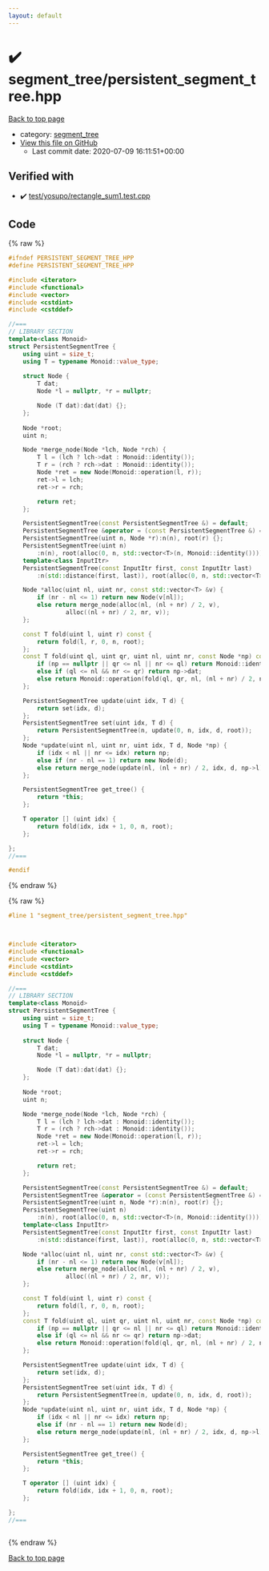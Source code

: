 ```yaml
---
layout: default
---
```


<!-- mathjax config similar to math.stackexchange -->
<script type="text/javascript" async
  src="https://cdnjs.cloudflare.com/ajax/libs/mathjax/2.7.5/MathJax.js?config=TeX-MML-AM_CHTML">
</script>
<script type="text/x-mathjax-config">
  MathJax.Hub.Config({
    TeX: { equationNumbers: { autoNumber: "AMS" }},
    tex2jax: {
      inlineMath: [ ['$','$'] ],
      processEscapes: true
    },
    "HTML-CSS": { matchFontHeight: false },
    displayAlign: "left",
    displayIndent: "2em"
  });
</script>

<script type="text/javascript" src="https://cdnjs.cloudflare.com/ajax/libs/jquery/3.4.1/jquery.min.js"></script>
<script src="https://cdn.jsdelivr.net/npm/jquery-balloon-js@1.1.2/jquery.balloon.min.js" integrity="sha256-ZEYs9VrgAeNuPvs15E39OsyOJaIkXEEt10fzxJ20+2I=" crossorigin="anonymous"></script>
<script type="text/javascript" src="../../assets/js/copy-button.js"></script>
<link rel="stylesheet" href="../../assets/css/copy-button.css" />


# :heavy_check_mark: segment_tree/persistent_segment_tree.hpp

<a href="../../index.html">Back to top page</a>

* category: <a href="../../index.html#ca810e3a5259e4bd613e780cf209098c">segment_tree</a>
* <a href="{{ site.github.repository_url }}/blob/master/segment_tree/persistent_segment_tree.hpp">View this file on GitHub</a>
    - Last commit date: 2020-07-09 16:11:51+00:00




## Verified with

* :heavy_check_mark: <a href="../../verify/test/yosupo/rectangle_sum1.test.cpp.html">test/yosupo/rectangle_sum1.test.cpp</a>


## Code

<a id="unbundled"></a>
{% raw %}
```cpp
#ifndef PERSISTENT_SEGMENT_TREE_HPP
#define PERSISTENT_SEGMENT_TREE_HPP

#include <iterator>
#include <functional>
#include <vector>
#include <cstdint>
#include <cstddef>

//===
// LIBRARY SECTION
template<class Monoid>
struct PersistentSegmentTree {
    using uint = size_t;
    using T = typename Monoid::value_type;
    
    struct Node {
        T dat;
        Node *l = nullptr, *r = nullptr;

        Node (T dat):dat(dat) {};
    };
    
    Node *root;
    uint n;

    Node *merge_node(Node *lch, Node *rch) {
        T l = (lch ? lch->dat : Monoid::identity());
        T r = (rch ? rch->dat : Monoid::identity());
        Node *ret = new Node(Monoid::operation(l, r));
        ret->l = lch;
        ret->r = rch;

        return ret;
    };

    PersistentSegmentTree(const PersistentSegmentTree &) = default;
    PersistentSegmentTree &operator = (const PersistentSegmentTree &) = default;
    PersistentSegmentTree(uint n, Node *r):n(n), root(r) {};
    PersistentSegmentTree(uint n)
        :n(n), root(alloc(0, n, std::vector<T>(n, Monoid::identity()))) {};
    template<class InputItr>
    PersistentSegmentTree(const InputItr first, const InputItr last)
        :n(std::distance(first, last)), root(alloc(0, n, std::vector<T>(first, last))) {};

    Node *alloc(uint nl, uint nr, const std::vector<T> &v) {
        if (nr - nl <= 1) return new Node(v[nl]);
        else return merge_node(alloc(nl, (nl + nr) / 2, v),
                alloc((nl + nr) / 2, nr, v));
    };

    const T fold(uint l, uint r) const {
        return fold(l, r, 0, n, root);
    };
    const T fold(uint ql, uint qr, uint nl, uint nr, const Node *np) const {
        if (np == nullptr || qr <= nl || nr <= ql) return Monoid::identity();
        else if (ql <= nl && nr <= qr) return np->dat;
        else return Monoid::operation(fold(ql, qr, nl, (nl + nr) / 2, np->l), fold(ql, qr, (nl + nr) / 2, nr, np->r));
    };

    PersistentSegmentTree update(uint idx, T d) {
        return set(idx, d);
    };
    PersistentSegmentTree set(uint idx, T d) {
        return PersistentSegmentTree(n, update(0, n, idx, d, root));
    };
    Node *update(uint nl, uint nr, uint idx, T d, Node *np) {
        if (idx < nl || nr <= idx) return np;
        else if (nr - nl == 1) return new Node(d);
        else return merge_node(update(nl, (nl + nr) / 2, idx, d, np->l), update((nl + nr) / 2, nr, idx, d, np->r));
    };

    PersistentSegmentTree get_tree() {
        return *this;
    };

    T operator [] (uint idx) {
        return fold(idx, idx + 1, 0, n, root);
    };

};
//===

#endif

```
{% endraw %}

<a id="bundled"></a>
{% raw %}
```cpp
#line 1 "segment_tree/persistent_segment_tree.hpp"



#include <iterator>
#include <functional>
#include <vector>
#include <cstdint>
#include <cstddef>

//===
// LIBRARY SECTION
template<class Monoid>
struct PersistentSegmentTree {
    using uint = size_t;
    using T = typename Monoid::value_type;
    
    struct Node {
        T dat;
        Node *l = nullptr, *r = nullptr;

        Node (T dat):dat(dat) {};
    };
    
    Node *root;
    uint n;

    Node *merge_node(Node *lch, Node *rch) {
        T l = (lch ? lch->dat : Monoid::identity());
        T r = (rch ? rch->dat : Monoid::identity());
        Node *ret = new Node(Monoid::operation(l, r));
        ret->l = lch;
        ret->r = rch;

        return ret;
    };

    PersistentSegmentTree(const PersistentSegmentTree &) = default;
    PersistentSegmentTree &operator = (const PersistentSegmentTree &) = default;
    PersistentSegmentTree(uint n, Node *r):n(n), root(r) {};
    PersistentSegmentTree(uint n)
        :n(n), root(alloc(0, n, std::vector<T>(n, Monoid::identity()))) {};
    template<class InputItr>
    PersistentSegmentTree(const InputItr first, const InputItr last)
        :n(std::distance(first, last)), root(alloc(0, n, std::vector<T>(first, last))) {};

    Node *alloc(uint nl, uint nr, const std::vector<T> &v) {
        if (nr - nl <= 1) return new Node(v[nl]);
        else return merge_node(alloc(nl, (nl + nr) / 2, v),
                alloc((nl + nr) / 2, nr, v));
    };

    const T fold(uint l, uint r) const {
        return fold(l, r, 0, n, root);
    };
    const T fold(uint ql, uint qr, uint nl, uint nr, const Node *np) const {
        if (np == nullptr || qr <= nl || nr <= ql) return Monoid::identity();
        else if (ql <= nl && nr <= qr) return np->dat;
        else return Monoid::operation(fold(ql, qr, nl, (nl + nr) / 2, np->l), fold(ql, qr, (nl + nr) / 2, nr, np->r));
    };

    PersistentSegmentTree update(uint idx, T d) {
        return set(idx, d);
    };
    PersistentSegmentTree set(uint idx, T d) {
        return PersistentSegmentTree(n, update(0, n, idx, d, root));
    };
    Node *update(uint nl, uint nr, uint idx, T d, Node *np) {
        if (idx < nl || nr <= idx) return np;
        else if (nr - nl == 1) return new Node(d);
        else return merge_node(update(nl, (nl + nr) / 2, idx, d, np->l), update((nl + nr) / 2, nr, idx, d, np->r));
    };

    PersistentSegmentTree get_tree() {
        return *this;
    };

    T operator [] (uint idx) {
        return fold(idx, idx + 1, 0, n, root);
    };

};
//===



```
{% endraw %}

<a href="../../index.html">Back to top page</a>

